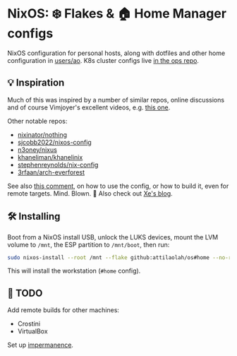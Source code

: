 # NixOS: ❄️ Flakes & 🏠 Home Manager configs

NixOS configuration for personal hosts, along with dotfiles and other home
configuration in [users/ao][3]. K8s cluster configs live [in the ops repo][4].

[3]: https://github.com/attilaolah/os/tree/main/users/ao
[4]: https://github.com/attilaolah/ops

## 💡 Inspiration

Much of this was inspired by a number of similar repos, online discussions and
of course Vimjoyer's excellent videos, e.g. [this one][5].

[5]: https://youtu.be/a67Sv4Mbxmc

Other notable repos:

- [nixinator/nothing]
- [sjcobb2022/nixos-config]
- [n3oney/nixus]
- [khaneliman/khanelinix]
- [stephenreynolds/nix-config]
- [3rfaan/arch-everforest]

[nixinator/nothing]: https://github.com/nixinator/nothing
[sjcobb2022/nixos-config]: https://github.com/sjcobb2022/nixos-config
[n3oney/nixus]: https://github.com/n3oney/nixus
[khaneliman/khanelinix]: https://github.com/khaneliman/khanelinix
[stephenreynolds/nix-config]: https://github.com/stephenreynolds/nix-config
[3rfaan/arch-everforest]: https://github.com/3rfaan/arch-everforest

See also [this comment][2], on how to use the config, or how to build it, even
for remote targets. Mind. Blown. 🤯 Also check out [Xe's blog][7].

[2]: https://discourse.nixos.org/t/proper-way-to-build-a-remote-system-with-flakes/17661/12
[7]: https://xeiaso.net/blog

## 🛠️ Installing

Boot from a NixOS install USB, unlock the LUKS devices, mount the LVM volume to
`/mnt`, the ESP partition to `/mnt/boot`, then run:

```sh
sudo nixos-install --root /mnt --flake github:attilaolah/os#home --no-root-password
```

This will install the workstation (`#home` config).

## 🚧 TODO

Add remote builds for other machines:

- Crostini
- VirtualBox

Set up [impermanence][6].

[6]: https://nixos.wiki/wiki/Impermanence

